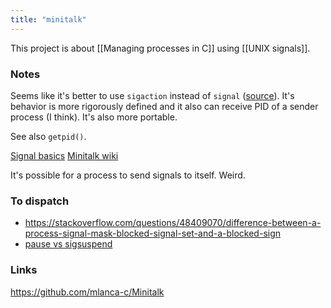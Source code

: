 ```yaml
---
title: "minitalk"
---
```


This project is about [[Managing processes in C]] using [[UNIX signals]].

### Notes
Seems like it's better to use `sigaction` instead of `signal` ([source](https://stackoverflow.com/questions/6729147/)). It's behavior is more rigorously defined and it also can receive PID of a sender process (I think). It's also more portable.

See also `getpid()`.

[Signal basics](https://towardsdatascience.com/signals-in-linux-b34cea8c5791)
[Minitalk wiki](https://github.com/mlanca-c/Minitalk/wiki)

It's possible for a process to send signals to itself. Weird.

### To dispatch
- https://stackoverflow.com/questions/48409070/difference-between-a-process-signal-mask-blocked-signal-set-and-a-blocked-sign
- [pause vs sigsuspend](https://stackoverflow.com/questions/6328055/whats-the-problem-of-pause-at-all)

### Links
https://github.com/mlanca-c/Minitalk
